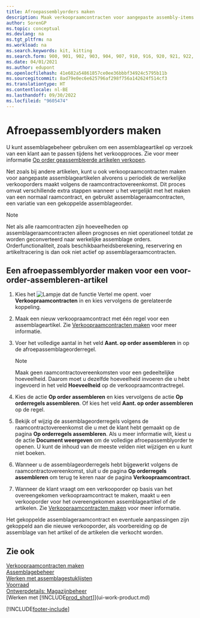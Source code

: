 ```yaml
---
title: Afroepassemblyorders maken
description: Maak verkoopraamcontracten voor aangepaste assembly-items voordat u periodiek de feitelijke verkooporders maakt volgens de raamcontractovereenkomst.
author: SorenGP
ms.topic: conceptual
ms.devlang: na
ms.tgt_pltfrm: na
ms.workload: na
ms.search.keywords: kit, kitting
ms.search.form: 900, 901, 902, 903, 904, 907, 910, 916, 920, 921, 922, 923, 940, 941, 942, 930, 931, 932, 914, 915, 905
ms.date: 04/01/2021
ms.author: edupont
ms.openlocfilehash: 41e682a54861857ce0ee36bbbf34924c5795b11b
ms.sourcegitcommit: 8ad79e0ec6e625796af298f756a142624f514cf3
ms.translationtype: HT
ms.contentlocale: nl-BE
ms.lasthandoff: 09/30/2022
ms.locfileid: "9605474"
---
```

# <a name="create-blanket-assembly-orders"></a>Afroepassemblyorders maken

U kunt assemblagebeheer gebruiken om een assemblageartikel op verzoek van een klant aan te passen tijdens het verkoopproces. Zie voor meer informatie [Op order geassembleerde artikelen verkopen](assembly-how-to-sell-items-assembled-to-order.md).  

 Net zoals bij andere artikelen, kunt u ook verkoopraamcontracten maken voor aangepaste assemblageartikelen alvorens u periodiek de werkelijke verkooporders maakt volgens de raamcontractovereenkomst. Dit proces omvat verschillende extra stappen wanneer u het vergelijkt met het maken van een normaal raamcontract, en gebruikt assemblageraamcontracten, een variatie van een gekoppelde assemblageorder.

> [!NOTE]  
>  Net als alle raamcontracten zijn hoeveelheden op assemblageraamcontracten alleen prognoses en niet operationeel totdat ze worden geconverteerd naar werkelijke assemblage orders. Orderfunctionaliteit, zoals beschikbaarheidsberekening, reservering en artikeltracering is dan ook niet actief op assemblageraamcontracten.  

## <a name="to-create-a-blanket-assembly-order-for-an-assemble-to-order-item"></a>Een afroepassemblyorder maken voor een voor-order-assembleren-artikel  

1. Kies het ![Lampje dat de functie Vertel me opent.](media/ui-search/search_small.png "Vertel me wat u wilt doen") voer **Verkoopraamcontracten** in en kies vervolgens de gerelateerde koppeling.  
2. Maak een nieuw verkoopraamcontract met één regel voor een assemblageartikel. Zie [Verkoopraamcontracten maken](sales-how-to-create-blanket-sales-orders.md) voor meer informatie.  
3. Voer het volledige aantal in het veld **Aant. op order assembleren** in op de afroepassemblageorderregel.

    > [!NOTE]  
    >  Maak geen raamcontractovereenkomsten voor een gedeeltelijke hoeveelheid. Daarom moet u dezelfde hoeveelheid invoeren die u hebt ingevoerd in het veld **Hoeveelheid** op de verkoopraamcontractregel.  

4. Kies de actie **Op order assembleren** en kies vervolgens de actie **Op orderregels assembleren**. Of kies het veld **Aant. op order assembleren** op de regel.  
5. Bekijk of wijzig de assemblageorderregels volgens de raamcontractovereenkomst die u met de klant hebt gemaakt op de pagina **Op orderregels assembleren**. Als u meer informatie wilt, kiest u de actie **Document weergeven** om de volledige afroepassemblyorder te openen. U kunt de inhoud van de meeste velden niet wijzigen en u kunt niet boeken.  
6. Wanneer u de assemblageorderregels hebt bijgewerkt volgens de raamcontractovereenkomst, sluit u de pagina **Op orderregels assembleren** om terug te keren naar de pagina **Verkoopraamcontract**.  
7. Wanneer de klant vraagt om een verkooporder op basis van het overeengekomen verkoopraamcontract te maken, maakt u een verkooporder voor het overeengekomen assemblageartikel of de artikelen. Zie [Verkoopraamcontracten maken](sales-how-to-create-blanket-sales-orders.md) voor meer informatie.

Het gekoppelde assemblageraamcontract en eventuele aanpassingen zijn gekoppeld aan die nieuwe verkooporder, als voorbereiding op de assemblage van het artikel of de artikelen die verkocht worden.  

## <a name="see-also"></a>Zie ook

[Verkoopraamcontracten maken](sales-how-to-create-blanket-sales-orders.md)  
[Assemblagebeheer](assembly-assemble-items.md)  
[Werken met assemblagestuklijsten](assembly-how-work-assembly-boms.md)  
[Voorraad](inventory-manage-inventory.md)  
[Ontwerpdetails: Magazijnbeheer](design-details-warehouse-management.md)  
[Werken met [!INCLUDE[prod_short](includes/prod_short.md)]](ui-work-product.md)


[!INCLUDE[footer-include](includes/footer-banner.md)]
